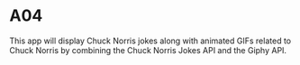 # A04
This app will display Chuck Norris jokes along with animated GIFs related to Chuck Norris by combining the Chuck Norris Jokes API and the Giphy API.
